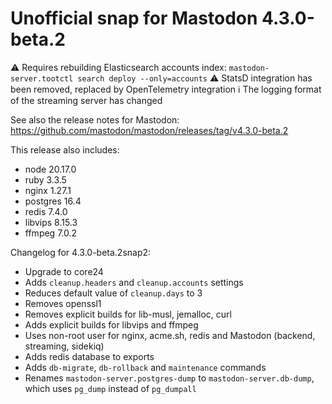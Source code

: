 # Unofficial snap for Mastodon 4.3.0-beta.2

⚠️ Requires rebuilding Elasticsearch accounts index: `mastodon-server.tootctl search deploy --only=accounts`
⚠️ StatsD integration has been removed, replaced by OpenTelemetry integration
ℹ️ The logging format of the streaming server has changed

See also the release notes for Mastodon: https://github.com/mastodon/mastodon/releases/tag/v4.3.0-beta.2

This release also includes:

* node 20.17.0
* ruby 3.3.5
* nginx 1.27.1
* postgres 16.4
* redis 7.4.0
* libvips 8.15.3
* ffmpeg 7.0.2

Changelog for 4.3.0-beta.2snap2:

* Upgrade to core24
* Adds `cleanup.headers` and `cleanup.accounts` settings
* Reduces default value of `cleanup.days` to 3
* Removes openssl1
* Removes explicit builds for lib-musl, jemalloc, curl
* Adds explicit builds for libvips and ffmpeg
* Uses non-root user for nginx, acme.sh, redis and Mastodon (backend, streaming, sidekiq)
* Adds redis database to exports
* Adds `db-migrate`, `db-rollback` and `maintenance` commands
* Renames `mastodon-server.postgres-dump` to `mastodon-server.db-dump`, which uses `pg_dump` instead of `pg_dumpall`
